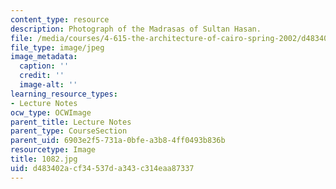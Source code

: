 ```yaml
---
content_type: resource
description: Photograph of the Madrasas of Sultan Hasan.
file: /media/courses/4-615-the-architecture-of-cairo-spring-2002/d483402acf34537da343c314eaa87337_1082.jpg
file_type: image/jpeg
image_metadata:
  caption: ''
  credit: ''
  image-alt: ''
learning_resource_types:
- Lecture Notes
ocw_type: OCWImage
parent_title: Lecture Notes
parent_type: CourseSection
parent_uid: 6903e2f5-731a-0bfe-a3b8-4ff0493b836b
resourcetype: Image
title: 1082.jpg
uid: d483402a-cf34-537d-a343-c314eaa87337
---
```

